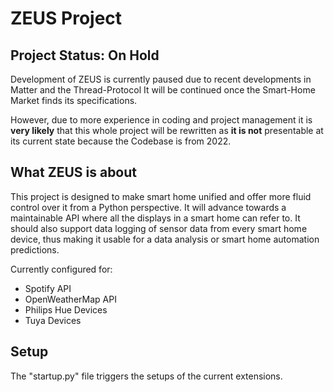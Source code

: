 # ZEUS Project

## Project Status: On Hold

Development of ZEUS is currently paused due to recent developments in Matter and the Thread-Protocol
It will be continued once the Smart-Home Market finds its specifications. 

However, due to more experience in coding and project management it is __very likely__ that this whole project will be rewritten as __it is not__ presentable at its current state because the Codebase is from 2022.

## What ZEUS is about

This project is designed to make smart home unified and offer more fluid control over it from a Python perspective.
It will advance towards a maintainable API where all the displays in a smart home can refer to. It should also support data logging of sensor data from every smart home device, thus making it usable for a data analysis or smart home automation predictions.

Currently configured for:
- Spotify API
- OpenWeatherMap API
- Philips Hue Devices
- Tuya Devices

## Setup

The "startup.py" file triggers the setups of the current extensions.

